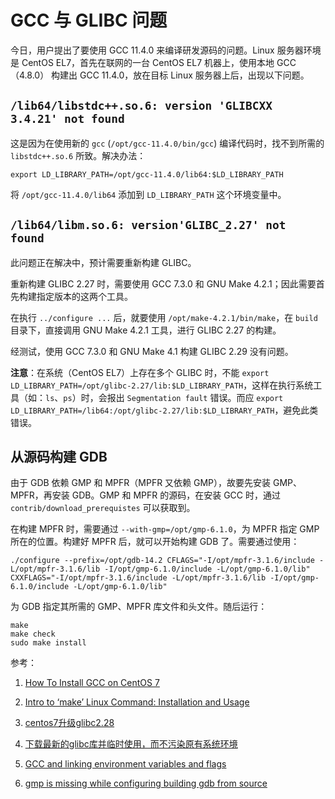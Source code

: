 # GCC 与 GLIBC 问题

今日，用户提出了要使用 GCC 11.4.0 来编译研发源码的问题。Linux 服务器环境是 CentOS EL7，首先在联网的一台 CentOS EL7 机器上，使用本地 GCC（4.8.0） 构建出 GCC 11.4.0，放在目标 Linux 服务器上后，出现以下问题。


##  `/lib64/libstdc++.so.6: version 'GLIBCXX 3.4.21' not found`


这是因为在使用新的 `gcc` (`/opt/gcc-11.4.0/bin/gcc`) 编译代码时，找不到所需的 `libstdc++.so.6` 所致。解决办法：


```console
export LD_LIBRARY_PATH=/opt/gcc-11.4.0/lib64:$LD_LIBRARY_PATH
```

将 `/opt/gcc-11.4.0/lib64` 添加到 `LD_LIBRARY_PATH` 这个环境变量中。


## `/lib64/libm.so.6: version'GLIBC_2.27' not found` 


此问题正在解决中，预计需要重新构建 GLIBC。

重新构建 GLIBC 2.27 时，需要使用 GCC 7.3.0 和 GNU Make 4.2.1；因此需要首先构建指定版本的这两个工具。


在执行 `../configure ...` 后，就要使用 `/opt/make-4.2.1/bin/make`，在 `build` 目录下，直接调用 GNU Make 4.2.1 工具，进行 GLIBC 2.27 的构建。


经测试，使用 GCC 7.3.0 和 GNU Make 4.1 构建 GLIBC 2.29 没有问题。

**注意**：在系统（CentOS EL7）上存在多个 GLIBC 时，不能 `export LD_LIBRARY_PATH=/opt/glibc-2.27/lib:$LD_LIBRARY_PATH`，这样在执行系统工具（如：`ls`、`ps`）时，会报出 `Segmentation fault` 错误。而应 `export LD_LIBRARY_PATH=/lib64:/opt/glibc-2.27/lib:$LD_LIBRARY_PATH`，避免此类错误。


## 从源码构建 GDB


由于 GDB 依赖 GMP 和 MPFR（MPFR 又依赖 GMP），故要先安装 GMP、MPFR，再安装 GDB。GMP 和 MPFR 的源码，在安装 GCC 时，通过 `contrib/download_prerequistes` 可以获取到。


在构建 MPFR 时，需要通过 `--with-gmp=/opt/gmp-6.1.0`，为 MPFR 指定 GMP 所在的位置。构建好 MPFR 后，就可以开始构建 GDB 了。需要通过使用：


```console
./configure --prefix=/opt/gdb-14.2 CFLAGS="-I/opt/mpfr-3.1.6/include -L/opt/mpfr-3.1.6/lib -I/opt/gmp-6.1.0/include -L/opt/gmp-6.1.0/lib" CXXFLAGS="-I/opt/mpfr-3.1.6/include -L/opt/mpfr-3.1.6/lib -I/opt/gmp-6.1.0/include -L/opt/gmp-6.1.0/lib"
```

为 GDB 指定其所需的 GMP、MPFR 库文件和头文件。随后运行：


```console
make
make check
sudo make install
```


参考：

1. [How To Install GCC on CentOS 7](https://linuxhostsupport.com/blog/how-to-install-gcc-on-centos-7/)

2. [Intro to ‘make’ Linux Command: Installation and Usage](https://ioflood.com/blog/install-make-command-linux/#Installing_8216make8217_Command_from_Source_Code)

3. [centos7升级glibc2.28](https://blog.csdn.net/nangonghen/article/details/132258675)

4. [下载最新的glibc库并临时使用，而不污染原有系统环境](https://www.cnblogs.com/saolv/p/9762842.html)

5. [GCC and linking environment variables and flags](https://stackoverflow.com/a/16047559/12288760)

6. [gmp is missing while configuring building gdb from source](https://stackoverflow.com/a/70384197/12288760)
